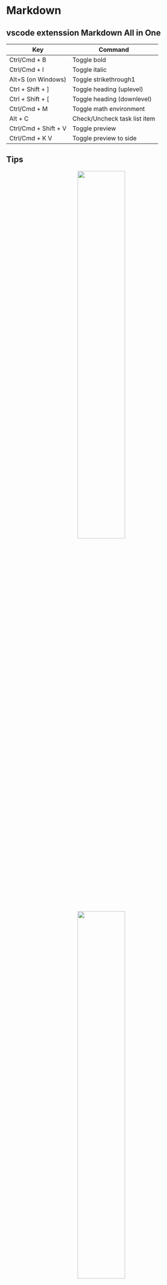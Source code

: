 # Markdown

## vscode extenssion Markdown All in One

| Key                  | Command                      |
| -------------------- | ---------------------------- |
| Ctrl/Cmd + B         | Toggle bold                  |
| Ctrl/Cmd + I         | Toggle italic                |
| Alt+S (on Windows)   | Toggle strikethrough1        |
| Ctrl + Shift + ]     | Toggle heading (uplevel)     |
| Ctrl + Shift + [     | Toggle heading (downlevel)   |
| Ctrl/Cmd + M         | Toggle math environment      |
| Alt + C              | Check/Uncheck task list item |
| Ctrl/Cmd + Shift + V | Toggle preview               |
| Ctrl/Cmd + K V       | Toggle preview to side       |

## Tips

<p align="center"> <img src="https://github-readme-stats.vercel.app/api/top-langs/?username=houhuawei23&layout=compact" width=50%/> </p>

<p align="center"> <img src="img" width=50%/> </p>

- [Complete list of github markdown emoji markup](https://gist.github.com/rxaviers/7360908)
- [developer-icons](https://github.com/xandemon/developer-icons)
- [devicon](https://devicon.dev/)